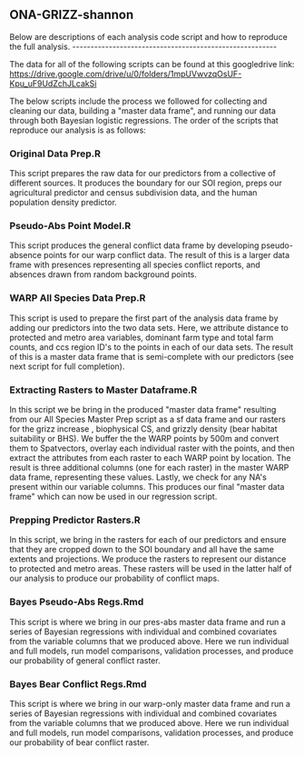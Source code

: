 ## ONA-GRIZZ-shannon
Below are descriptions of each analysis code script and how to reproduce the full analysis. --------------------------------------------------------

The data for all of the following scripts can be found at this googledrive link: 
https://drive.google.com/drive/u/0/folders/1mpUVwvzqOsUF-Kpu_uF9UdZchJLcakSi

The below scripts include the process we followed for collecting and cleaning our data, building a "master data frame", and running our data through both Bayesian logistic regressions. The order of the scripts that reproduce our analysis is as follows:


### Original Data Prep.R 
This script prepares the raw data for our predictors from a collective of different sources. It produces the boundary for our SOI region, preps our agricultural predictor and census subdivision data, and the human population density predictor.


### Pseudo-Abs Point Model.R
This script produces the general conflict data frame by developing pseudo-absence points for our warp conflict data. The result of this is a larger data frame with presences representing all species conflict reports, and absences drawn from random background points.


### WARP All Species Data Prep.R 
This script is used to prepare the first part of the analysis data frame by adding our predictors into the two data sets. Here, we attribute distance to protected and metro area variables, dominant farm type and total farm counts, and ccs region ID's to the points in each of our data sets. The result of this is a master data frame that is semi-complete with our predictors (see next script for full completion).



### Extracting Rasters to Master Dataframe.R 
In this script we be bring in the produced "master data frame" resulting from our All Species Master Prep script as a sf data frame and our rasters for the grizz increase , biophysical CS, and grizzly density (bear habitat suitability or BHS). We buffer the the WARP points by 500m and convert them to Spatvectors, overlay each individual raster with the points, and then extract the attributes from each raster to each WARP point by location. The result is three additional columns (one for each raster) in the master WARP data frame, representing these values. Lastly, we check for any NA's present within our variable columns. This produces our final "master data frame" which can now be used in our regression script.


### Prepping Predictor Rasters.R 
In this script, we bring in the rasters for each of our predictors and ensure that they are cropped down to the SOI boundary and all have the same extents and projections. We produce the rasters to represent our distance to protected and metro areas. These rasters will be used in the latter half of our analysis to produce our probability of conflict maps.



### Bayes Pseudo-Abs Regs.Rmd 
This script is where we bring in our pres-abs master data frame and run a series of Bayesian regressions with individual and combined covariates from the variable columns that we produced above. Here we run individual and full models, run model comparisons, validation processes, and produce our probability of general conflict raster.


### Bayes Bear Conflict Regs.Rmd 
This script is where we bring in our warp-only master data frame and run a series of Bayesian regressions with individual and combined covariates from the variable columns that we produced above. Here we run individual and full models, run model comparisons, validation processes, and produce our probability of bear conflict raster.
